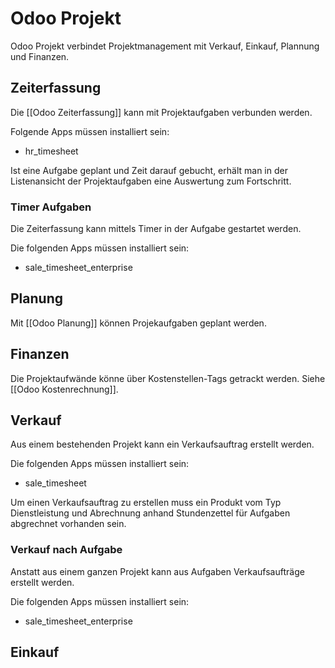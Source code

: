 # Odoo Projekt
Odoo Projekt verbindet Projektmanagement mit Verkauf, Einkauf, Plannung und Finanzen.

## Zeiterfassung

Die [[Odoo Zeiterfassung]] kann mit Projektaufgaben verbunden werden.

Folgende Apps müssen installiert sein:

* hr_timesheet

Ist eine Aufgabe geplant und Zeit darauf gebucht, erhält man in der Listenansicht der Projektaufgaben eine Auswertung zum Fortschritt.

### Timer Aufgaben

Die Zeiterfassung kann mittels Timer in der Aufgabe gestartet werden.

Die folgenden Apps müssen installiert sein:

* sale_timesheet_enterprise

## Planung

Mit [[Odoo Planung]] können Projekaufgaben geplant werden.

## Finanzen

Die Projektaufwände könne über Kostenstellen-Tags getrackt werden. Siehe [[Odoo Kostenrechnung]].

## Verkauf

Aus einem bestehenden Projekt kann ein Verkaufsauftrag erstellt werden.

Die folgenden Apps müssen installiert sein:

* sale_timesheet

Um einen Verkaufsauftrag zu erstellen muss ein Produkt vom Typ Dienstleistung  und Abrechnung anhand Stundenzettel für Aufgaben abgrechnet vorhanden sein. 

### Verkauf nach Aufgabe

Anstatt aus einem ganzen Projekt kann aus Aufgaben Verkaufsaufträge erstellt werden.

Die folgenden Apps müssen installiert sein:

* sale_timesheet_enterprise

## Einkauf

